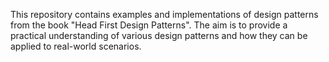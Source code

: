 This repository contains examples and implementations of design patterns from the book "Head First Design Patterns". The aim is to provide a practical understanding of various design patterns and how they can be applied to real-world scenarios.
